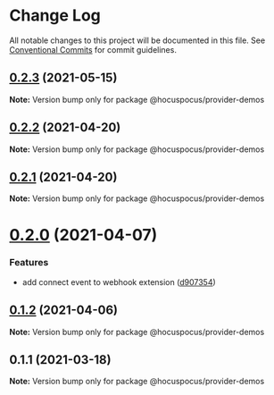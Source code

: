 # Change Log

All notable changes to this project will be documented in this file.
See [Conventional Commits](https://conventionalcommits.org) for commit guidelines.

## [0.2.3](https://github.com/ueberdosis/hocuspocus/compare/@hocuspocus/provider-demos@0.2.2...@hocuspocus/provider-demos@0.2.3) (2021-05-15)

**Note:** Version bump only for package @hocuspocus/provider-demos





## [0.2.2](https://github.com/ueberdosis/hocuspocus/compare/@hocuspocus/provider-demos@0.2.1...@hocuspocus/provider-demos@0.2.2) (2021-04-20)

**Note:** Version bump only for package @hocuspocus/provider-demos





## [0.2.1](https://github.com/ueberdosis/hocuspocus/compare/@hocuspocus/provider-demos@0.2.0...@hocuspocus/provider-demos@0.2.1) (2021-04-20)

**Note:** Version bump only for package @hocuspocus/provider-demos





# [0.2.0](https://github.com/ueberdosis/hocuspocus/compare/@hocuspocus/provider-demos@0.1.2...@hocuspocus/provider-demos@0.2.0) (2021-04-07)


### Features

* add connect event to webhook extension ([d907354](https://github.com/ueberdosis/hocuspocus/commit/d907354561ca31130061b6393c240598d67259b1))





## [0.1.2](https://github.com/ueberdosis/hocuspocus/compare/@hocuspocus/provider-demos@0.1.1...@hocuspocus/provider-demos@0.1.2) (2021-04-06)

**Note:** Version bump only for package @hocuspocus/provider-demos





## 0.1.1 (2021-03-18)

**Note:** Version bump only for package @hocuspocus/provider-demos
